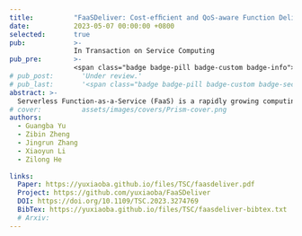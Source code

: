 ```yaml
---
title:          "FaaSDeliver: Cost-efﬁcient and QoS-aware Function Delivery in Computing Continuum"
date:           2023-05-07 00:00:00 +0800
selected:       true
pub:            >-
                In Transaction on Service Computing
pub_pre:        >-
                <span class="badge badge-pill badge-custom badge-info">TSC (CCF A)</span>
# pub_post:       'Under review.'
# pub_last:       '<span class="badge badge-pill badge-custom badge-secondary">Conference</span><span class="badge badge-pill badge-custom badge-warning">Poster</span>'
abstract: >-
  Serverless Function-as-a-Service (FaaS) is a rapidly growing computing paradigm in the cloud era. To provide rapid service response and save network bandwidth, traditional cloud-based FaaS platforms have been extended to the edge. However, launching functions in a heterogeneous computing continuum (HCC) that includes the cloud, fog, and the edge brings new challenges, determining where functions should be delivered and how many resources should be allocated. To optimize the cost of running functions in the HCC, we propose an adaptive and efficient function delivery engine, named FaaSDeliver, which automatically unearths a cost-efficient function delivery policy (FDP) for each function, including the FaaS platform selection and resource allocation. Real system implementation and evaluations in a practical HCC demonstrate that FaaSDeliver can unearth the most cost-efficient FDPs from among 180,200 FDPs after a few trials. FaaSDeliver reduces the average cost of function execution from 38% to 78% compared to some state-of-the-art approaches.
# cover:          assets/images/covers/Prism-cover.png
authors:
  - Guangba Yu
  - Zibin Zheng
  - Jingrun Zhang
  - Xiaoyun Li
  - Zilong He
  
links:
  Paper: https://yuxiaoba.github.io/files/TSC/faasdeliver.pdf
  Project: https://github.com/yuxiaoba/FaaSDeliver
  DOI: https://doi.org/10.1109/TSC.2023.3274769
  BibTex: https://yuxiaoba.github.io/files/TSC/faasdeliver-bibtex.txt
  # Arxiv:
---
```

